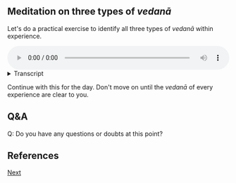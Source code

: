 ## Meditation on three types of *vedanā*

Let's do a practical exercise to identify all three types of *vedanā* within experience.


<audio controls style="width: 100%; max-width: 600px;">
    <source src="assets/audio/05-04-three-types-of-vedana.mp3" type="audio/mpeg">
</audio>



<details>
<summary>Transcript</summary>

As always, come back to your senses.

Let's begin with open awareness. Simply experience whatever is naturally occurring right now.

You should be familiar with the types of experiences that you have through the six sense channels.

And you should be familiar with analysing those experiences in various ways.

Now we're going to note or label each experience according to the type of *vedanā*.

There are only three types, pleasant, unpleasant, and neutral.

Or if you prefer, comfortable, uncomfortable and neither.

Or in Pāḷi, *sukha*, *dukkha* and *adukkham-asukha*.

This experience you are having right now, what channel is it on? What is the *vedanā*?

If an experience is not obviously pleasant or unpleasant, label it as neutral and move on to the next experience. In time, you may be able to distinguish more subtle levels of pleasantness and unpleasantness, but for now, if you cannot distinguish anything, label it as neutral and move on.

---
For a while, pay attention to the sense of sight.

When looking at something, any beauty that you might perceive is closely associated with pleasant *vedanā*.

Any ugliness that you might perceive is closely associated with unpleasant *vedanā*.

But most experiences are neither pleasant nor unpleasant, so label them as neutral for now.

What are the things around you that you find pleasing, just by looking at them? What is displeasing, just from looking? Move from object to object, and notice the small differences in *vedanā* between each object. Tune in to these subtle differences.

Spend some time labelling the *vedanā* associated with seeing.

---
Take a listen to the sounds in your environment.

Which of them are pleasant? Even if there is very subtle enjoyment, notice that.

Which of the sounds are unpleasant, even in the most subtle way? 

Notice how *vedanā* changes from object to object.

Notice how some objects seem to have no *vedanā*. Label those as neutral and move on.

Don't get stuck on any one experience.

Spend some time labelling the *vedanā* associated with hearing.

---
Tune into the smells in your environment.

Even subtle smells can have very strong *vedanā*.

And strong smells can have very weak *vedanā*.

Which smells are pleasing to you? Which ones are displeasing? Which smells are you indifferent to?

Spend some time labelling the *vedanā* associated with smelling.

---
When you have something in your mouth to eat or drink, pay attention to the pleasantness or unpleasantness of every flavour.

It's normal that flavours that you like will invoke *sukha vedanā*.

It's normal that flavours that you dislike will be associated with *dukkha vedanā*.

Pay attention to all the *vedanā* when you are tasting.

Spend some time labelling the *vedanā* associated with tasting.

---
Tune into bodily experience.

From the top of your head to the tips of your toes, there are a wealth of physical sensations to experience, and each one has associated *vedanā*.

Notice all the physical sensations in your face.

Some of them may be unpleasant, like a tight brow or tightness around the eyes.

Some of them may feel good, like smiling cheeks or the lips.

Many of them will be neutral. Note them as such.

Move your awareness through your body, noticing the comfort or discomfort associated with every tangible sensation.

Notice how, when the *vedanā* is neutral, the tendency is to ignore the experience. Pay special attention to those experiences.

Keep notice *vedanā* everywhere in your body, wherever you put your attention.

Spend some time labelling the *vedanā* associated with physical feelings.

---
Now we come to the mind. Pay attention to all the mental phenomena that you experience.

Notice the general mood of mind, the colour of the sky, so to speak. Does that have pleasant, unpleasant or neutral *vedanā*?

Notice how some thoughts are comfortable, some are extremely uncomfortable. Some are totally neutral. In any case, note the *vedanā*.

It's strange how we often like to ruminate on thoughts, even those with strong dukkha *vedanā*.

Think of somebody or something that you really don't like. Notice the discomfort in the mind. There is disliking because of the unpleasant *vedanā*. We'll explore this in more detail shortly.

Can you bring a thought to mind which immediately creates pleasant *vedanā*?

Just think of something or somebody that you love. The reason you love that is because of the associated pleasant *vedanā*. Not the other way around.

Keep noticing a world of *vedanā* in the mind.

Spend some time labelling the *vedanā* associated with mental phenomena.

---
Come back to open awareness, naturally occurring experiences.

Keep paying attention to the *vedanā* of every prominent experience, especially as you change posture later and move around. Keep noting the three types of *vedanā*.

---
This is the *satipaṭṭhāna* practice of *vedānupassanā*, following the *vedanā* of every experience and using that as a basis to sustain your mindfulness.

If you keep paying attention to *vedanā*, you will be rewarded for your efforts with some extremely pleasant physical and mental experiences. Even in that case, don't get distracted, keep noting that this is just pleasant *vedanā*.

---
If you ever get tired of the analysis, notice the *dukkha-vedanā* which are present in the mind. That's what you really are disliking. Nevertheless, give yourself a rest if needed, just come back to knowing the experiences themselves, and let your energy gather there. Once you are ready, start noting the *vedanā* of every experience again.

---
Build up your stamina, to be able to do this exercise for longer and longer, until eventually you can sustain this awareness of *vedanā* throughout the day.

---
Every single experience has *vedanā*. This exercise will help you tune into this subtle world of experience and become sensitised to that.

These subtle aspects of experience are very often below the level of conscious experience for most people. You could say subliminal or subconscious. What we're practising here is to bring them up into the light of conscious awareness.

Doing this will allow you to see what you're really responding to and reacting to. Never the world out there. Everyone and everything that you like and dislike, love and hate is in response to these subtle *vedanā*, these are are the true masters of your whole life.

Keep practising, keep noting the *vedanā* of every experience.

---
These subtle mental phenomena are what shape your response to life's experiences. Without knowing *vedanā*, and in time mastering your response to *vedanā*, you really are just a puppet of *vedanā*, responding like a robot, with desire for pleasant *vedanā*, with aversion to unpleasant *vedanā*, and being indifferent to and ignoring all neutral *vedanā*.

---
Please keep training yourself, day and night, to know this subtle mental force of *vedanā* which shapes your entire life.

Keep noting every experience through the six sense channels as pleasant, unpleasant or neutral.

*sukha, dukkha, adukkhamasukha vedanā*


</details>


Continue with this for the day. Don't move on until the *vedanā* of every experience are clear to you.

## 

## Q&A

Q: Do you have any questions or doubts at this point?

## References


<a href="5.5. Eighteen Types of Vedanā.html">Next</a>

